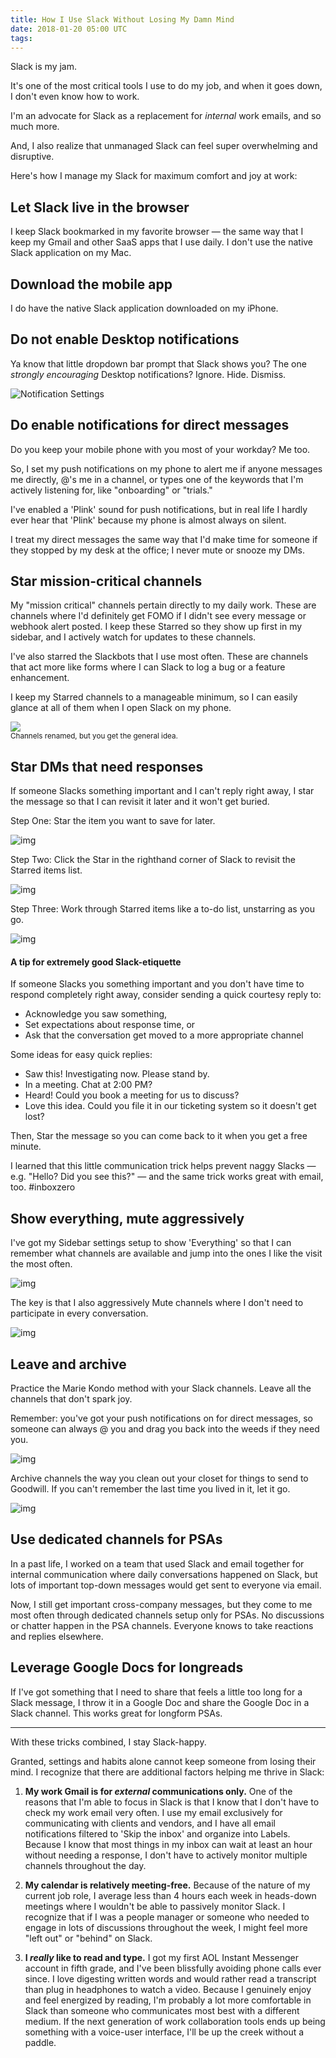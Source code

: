 ```yaml
---
title: How I Use Slack Without Losing My Damn Mind
date: 2018-01-20 05:00 UTC
tags:
---
```


Slack is my jam. 

It's one of the most critical tools I use to do my job, and when it goes down, I don't even know how to work. 

I'm an advocate for Slack as a replacement for _internal_ work emails, and so much more.

And, I also realize that unmanaged Slack can feel super overwhelming and disruptive. 

Here's how I manage my Slack for maximum comfort and joy at work:

## Let Slack live in the browser

I keep Slack bookmarked in my favorite browser — the same way that I keep my Gmail and other SaaS apps that I use daily. I don't use the native Slack application on my Mac.

## Download the mobile app

I do have the native Slack application downloaded on my iPhone.  

## Do not enable Desktop notifications

Ya know that little dropdown bar prompt that Slack shows you? The one _strongly encouraging_ Desktop notifications? Ignore. Hide. Dismiss. 

![Notification Settings](/img/desktopAndPush.png) 

## Do enable notifications for direct messages

Do you keep your mobile phone with you most of your workday? Me too.

So, I set my push notifications on my phone to alert me if anyone messages me directly, @'s me in a channel, or types one of the keywords that I'm actively listening for, like "onboarding" or "trials."

I've enabled a 'Plink' sound for push notifications, but in real life I hardly ever hear that 'Plink' because my phone is almost always on silent.

I treat my direct messages the same way that I'd make time for someone if they stopped by my desk at the office; I never mute or snooze my DMs.  

## Star mission-critical channels

My "mission critical" channels pertain directly to my daily work. These are channels where I'd definitely get FOMO if I didn't see every message or webhook alert posted. I keep these Starred so they show up first in my sidebar, and I actively watch for updates to these channels. 

I've also starred the Slackbots that I use most often. These are channels that act more like forms where I can Slack to log a bug or a feature enhancement.

I keep my Starred channels to a manageable minimum, so I can easily glance at all of them when I open Slack on my phone.

<img src="/img/starredChannels.png" style="max-width: 300px;"/>
<br/>
<sub>Channels renamed, but you get the general idea. </sub>

## Star DMs that need responses

If someone Slacks something important and I can't reply right away, I star the message so that I can revisit it later and it won't get buried.

Step One: Star the item you want to save for later.

![img](/img/starItem.png)

Step Two: Click the Star in the righthand corner of Slack to revisit the Starred items list.

![img](/img/revisitStarredItems.png)

Step Three: Work through Starred items like a to-do list, unstarring as you go.

![img](/img/starredItems.png)

#### A tip for extremely good Slack-etiquette

If someone Slacks you something important and you don't have time to respond completely right away, consider sending a quick courtesy reply to:

- Acknowledge you saw something,
- Set expectations about response time, or
- Ask that the conversation get moved to a more appropriate channel

Some ideas for easy quick replies:

- Saw this! Investigating now. Please stand by.
- In a meeting. Chat at 2:00 PM?
- Heard! Could you book a meeting for us to discuss?
- Love this idea. Could you file it in our ticketing system so it doesn't get lost?

Then, Star the message so you can come back to it when you get a free minute.

I learned that this little communication trick helps prevent naggy Slacks — e.g. "Hello? Did you see this?" — and the same trick works great with email, too. #inboxzero


## Show everything, mute aggressively

I've got my Sidebar settings setup to show 'Everything' so that I can remember what channels are available and jump into the ones I like the visit the most often.

![img](/img/showEverything.png) 

The key is that I also aggressively Mute channels where I don't need to participate in every conversation.

![img](/img/mute.png)

## Leave and archive

Practice the Marie Kondo method with your Slack channels. Leave all the channels that don't spark joy. 

Remember: you've got your push notifications on for direct messages, so someone can always @ you and drag you back into the weeds if they need you.

![img](/img/leave.png)

Archive channels the way you clean out your closet for things to send to Goodwill. If you can't remember the last time you lived in it, let it go.

![img](/img/archive.png)

## Use dedicated channels for PSAs

In a past life, I worked on a team that used Slack and email together for internal communication where daily conversations happened on Slack, but lots of important top-down messages would get sent to everyone via email. 

Now, I still get important cross-company messages, but they come to me most often through dedicated channels setup only for PSAs. No discussions or chatter happen in the PSA channels. Everyone knows to take reactions and replies elsewhere. 

## Leverage Google Docs for longreads

If I've got something that I need to share that feels a little too long for a Slack message, I throw it in a Google Doc and share the Google Doc in a Slack channel. This works great for longform PSAs.

---

With these tricks combined, I stay Slack-happy. 

Granted, settings and habits alone cannot keep someone from losing their mind. I recognize that there are additional factors helping me thrive in Slack:

1. **My work Gmail is for _external_ communications only.** One of the reasons that I'm able to focus in Slack is that I know that I don't have to check my work email very often. I use my email exclusively for communicating with clients and vendors, and I have all email notifications filtered to 'Skip the inbox' and organize into Labels. Because I know that most things in my inbox can wait at least an hour without needing a response, I don't have to actively monitor multiple channels throughout the day.

2. **My calendar is relatively meeting-free.** Because of the nature of my current job role, I average less than 4 hours each week in heads-down meetings where I wouldn't be able to passively monitor Slack. I recognize that if I was a people manager or someone who needed to engage in lots of discussions throughout the week, I might feel more "left out" or "behind" on Slack. 

3. **I _really_ like to read and type.** I got my first AOL Instant Messenger account in fifth grade, and I've been blissfully avoiding phone calls ever since. I love digesting written words and would rather read a transcript than plug in headphones to watch a video. Because I genuinely enjoy and feel energized by reading, I'm probably a lot more comfortable in Slack than someone who communicates most best with a different medium. If the next generation of work collaboration tools ends up being something with a voice-user interface, I'll be up the creek without a paddle. 

